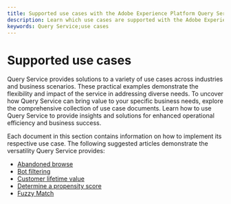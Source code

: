 ```yaml
---
title: Supported use cases with the Adobe Experience Platform Query Service
description: Learn which use cases are supported with the Adobe Experience Platform Query Service.
keywords: Query Service;use cases
---
```

# Supported use cases

Query Service provides solutions to a variety of use cases across industries and business scenarios. These practical examples demonstrate the flexibility and impact of the service in addressing diverse needs. To uncover how Query Service can bring value to your specific business needs, explore the comprehensive collection of use case documents. Learn how to use Query Service to provide insights and solutions for enhanced operational efficiency and business success.

Each document in this section contains information on how to implement its respective use case. The following suggested articles demonstrate the versatility Query Service provides:

- [Abandoned browse](./abandoned-browse.md)
- [Bot filtering](./bot-filtering.md)
- [Customer lifetime value](./customer-lifetime-value.md)
- [Determine a propensity score](./propensity-score.md)
- [Fuzzy Match](./fuzzy-match.md)

